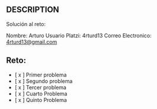 ## DESCRIPTION

Solución al reto:

Nombre: Arturo
Usuario Platzi: 4rturd13
Correo Electronico: 4rturd13@gmail.com

## Reto:

- [ x ] Primer problema
- [ x ] Segundo problema
- [ x ] Tercer problema
- [ x ] Cuarto Problema
- [ x ] Quinto Problema
